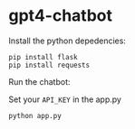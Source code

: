 # gpt4-chatbot

Install the python depedencies:

```shell
pip install flask
pip install requests
```
Run the chatbot:

Set your `API_KEY` in the app.py
```shell
python app.py
```
